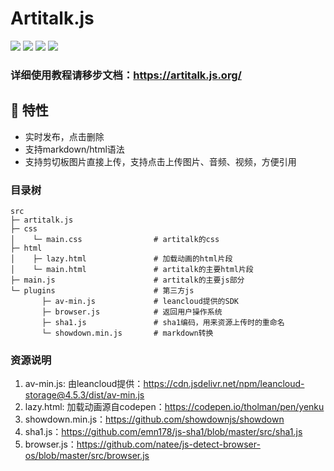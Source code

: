 # Artitalk.js

![](https://img.shields.io/github/stars/Drew233/Artitalk)
![](https://img.shields.io/npm/dm/artitalk.svg)
![](https://img.shields.io/npm/v/artitalk.svg)
![](https://img.shields.io/badge/language-JavaScript-red)

### 详细使用教程请移步文档：https://artitalk.js.org/

## 👀 特性

* 实时发布，点击删除
* 支持markdown/html语法
* 支持剪切板图片直接上传，支持点击上传图片、音频、视频，方便引用

### 目录树

```
src
├─ artitalk.js
├─ css
│    └─ main.css                # artitalk的css
├─ html
│    ├─ lazy.html               # 加载动画的html片段
│    └─ main.html               # artitalk的主要html片段
├─ main.js                      # artitalk的主要js部分
└─ plugins                      # 第三方js
       ├─ av-min.js             # leancloud提供的SDK
       ├─ browser.js            # 返回用户操作系统
       ├─ sha1.js               # sha1编码，用来资源上传时的重命名
       └─ showdown.min.js       # markdown转换
```


### 资源说明
1. av-min.js: 由leancloud提供：https://cdn.jsdelivr.net/npm/leancloud-storage@4.5.3/dist/av-min.js
2. lazy.html: 加载动画源自codepen：https://codepen.io/tholman/pen/yenku
3. showdown.min.js：https://github.com/showdownjs/showdown
4. sha1.js：https://github.com/emn178/js-sha1/blob/master/src/sha1.js
5. browser.js：https://github.com/natee/js-detect-browser-os/blob/master/src/browser.js
